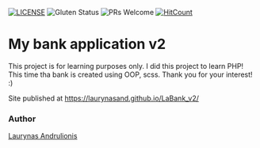 [![LICENSE](https://img.shields.io/badge/license-MIT-blue.svg?style=flat-square)](https://github.com/LaurynasAnd/HTML5-website-template/blob/master/LICENSE.md)
![Gluten Status](https://img.shields.io/badge/Gluten-Free-green.svg)
![PRs Welcome](https://img.shields.io/badge/PRs-welcome-brightgreen.svg)
[![HitCount](http://hits.dwyl.com/LaurynasAnd/LaBank_v2.svg)](http://hits.dwyl.com/Lauryna/LaBank_v2)

# My bank application v2


This project is for learning purposes only. I did this project to learn PHP! This time tha bank is created using OOP, scss. Thank you for your interest! :)

Site published at https://laurynasand.github.io/LaBank_v2/

### Author
[Laurynas Andrulionis](https://github.com/LaurynasAnd)
